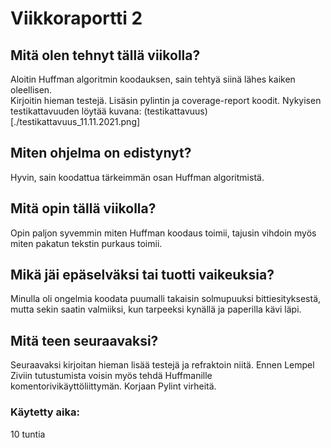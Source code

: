 # Viikkoraportti 2

## Mitä olen tehnyt tällä viikolla?
Aloitin Huffman algoritmin koodauksen, sain tehtyä siinä lähes kaiken oleellisen.  
Kirjoitin hieman testejä.
Lisäsin pylintin ja coverage-report koodit.
Nykyisen testikattavuuden löytää kuvana: (testikattavuus)[./testikattavuus_11.11.2021.png]

## Miten ohjelma on edistynyt?
Hyvin, sain koodattua tärkeimmän osan Huffman algoritmistä.

## Mitä opin tällä viikolla?
Opin paljon syvemmin miten Huffman koodaus toimii, tajusin vihdoin myös miten 
pakatun tekstin purkaus toimii.

## Mikä jäi epäselväksi tai tuotti vaikeuksia?
Minulla oli ongelmia koodata puumalli takaisin solmupuuksi bittiesityksestä, mutta sekin saatin valmiiksi,
kun tarpeeksi kynällä ja paperilla kävi läpi.

## Mitä teen seuraavaksi?
Seuraavaksi kirjoitan hieman lisää testejä ja refraktoin niitä. Ennen Lempel Ziviin tutustumista voisin myös tehdä Huffmanille komentorivikäyttöliittymän.
Korjaan Pylint virheitä.

### Käytetty aika:
10 tuntia
